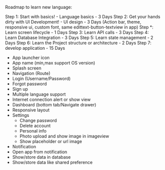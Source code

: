 Roadmap to learn new language:

Step 1: Start with basics! - Language basics - 3 Days
Step 2: Get your hands dirty with UI Development! - UI design - 3 Days
        (Action bar, theme, responsive ui, custom font, same edittext-button-textview in app)
Step *: Learn screen lifecycle - 1 Days
Step 3: Learn API calls - 3 Days
Step 4: Learn Database Integration - 3 Days
Step 5: Learn state management - 2 Days
Step 6: Learn the Project structure or architecture - 2 Days
Step 7: develop application - 15 Days
  - App launcher icon
  - App name (min,max support OS version)
  - Splash screen
  - Navigation (Route)
  - Login (Username/Password)
  - Forgot password
  - Sign up
  - Multiple language support
  - Internet connection alert or show view
  - Dashboard (bottom tab/Navigate drawer)
  - Responsive layout
  - Settings
     - Change password
     - Delete account
     - Personal info
     - Photo upload and show image in imageview
     - Show placeholder or url image
  - Notification
  - Open app from notification
  - Show/store data in database
  - Show/store data like shared preference

